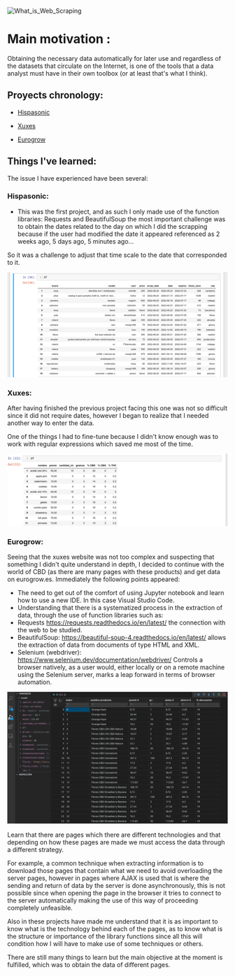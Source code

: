 
![What_is_Web_Scraping](https://technofaq.org/wp-content/uploads/2019/06/What_is_Web_Scraping.png)

# Main motivation :

Obtaining the necessary data automatically for later use and regardless of the datasets that circulate on the Internet, is one of the tools that a data analyst must have in their own toolbox (or at least that's what I think).

## Proyects chronology: 

- [Hispasonic](https://www.hispasonic.com/anuncios/teclados-sintetizadores)
 
- [Xuxes](https://www.xuxes.store/) 

- [Eurogrow](https://eurogrow.es/)

## Things I've learned:

The issue I have experienced have been several:

### Hispasonic:

 - This was the first project, and as such I only made use of the function libraries: Requests and BeautifulSoup the most important challenge was to obtain the dates related to the day on which I did the scrapping because if the user had modified the date it appeared referenced as 2 weeks ago, 5 days ago, 5 minutes ago...

So it was a challenge to adjust that time scale to the date that corresponded to it.

![sample_hispasonic_output.png](sample_hispasonic_output.png)


### Xuxes:

After having finished the previous project facing this one was not so difficult since it did not require dates, however I began to realize that I needed another way to enter the data.

One of the things I had to fine-tune because I didn't know enough was to work with regular expressions which saved me most of the time.

![xuxes_csv.png](xuxes_csv.png)

### Eurogrow:

Seeing that the xuxes website was not too complex and suspecting that something I didn't quite understand in depth, I decided to continue with the world of CBD (as there are many pages with these products) and get data on eurogrow.es. Immediately the following points appeared:

- The need to get out of the comfort of using Jupyter notebook and learn how to use a new IDE. In this case Visual Studio Code.
- Understanding that there is a systematized process in the extraction of data, through the use of function libraries such as:
 - Requests https://requests.readthedocs.io/en/latest/ the connection with the web to be studied.
 - BeautifulSoup: https://beautiful-soup-4.readthedocs.io/en/latest/ allows the extraction of data from documents of type HTML and XML.
 - Selenium (webdriver): https://www.selenium.dev/documentation/webdriver/ Controls a browser natively, as a user would, either locally or on a remote machine using the Selenium server, marks a leap forward in terms of browser automation.

![eurogrow_cvs.png](eurogrow_cvs.png)

Learn that there are pages which there are different technologies and that depending on how these pages are made we must access the data through a different strategy.

For example, a common technique when extracting information is to download those pages that contain what we need to avoid overloading the server pages, however in pages where AJAX is used that is where the sending and return of data by the server is done asynchronously, this is not possible since  when opening the page in the browser it tries to connect to the server automatically making the use of this way of proceeding completely unfeasible.

Also in these projects have made me understand that it is as important to know what is the technology behind each of the pages, as to know what is the structure or importance of the library functions since all this will condition how I will have to make use of some techniques or others.

There are still many things to learn but the main objective at the moment is fulfilled, which was to obtain the data of different pages.
